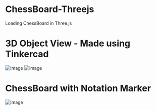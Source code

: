 # ChessBoard-Threejs
Loading ChessBoard in Three.js

# 3D Object View - Made using Tinkercad

![image](https://github.com/VaniIndrali/ChessBoard-Threejs/assets/41111726/81072feb-35fc-4526-a561-318055194231)
![image](https://github.com/VaniIndrali/ChessBoard-Threejs/assets/41111726/37b536a6-3c89-4aba-a5c6-fda35519234e)

# ChessBoard with Notation Marker

![image](https://github.com/VaniIndrali/ChessBoard-Threejs/assets/41111726/7b4e3b68-26aa-451c-92d5-cbf6c4c32620)



